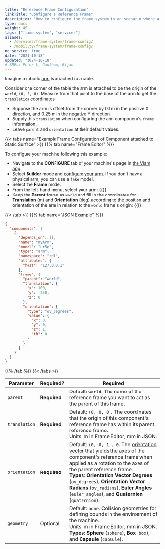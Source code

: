 ```yaml
---
title: "Reference Frame Configuration"
linkTitle: "Configure a Reference Frame"
description: "How to configure the frame system in an scenario where a component is fixed to a static object."
type: docs
weight: 45
tags: ["frame system", "services"]
aliases:
  - /services/frame-system/frame-config/
  - /mobility/frame-system/frame-config/
no_service: true
date: "2024-10-18"
updated: "2024-10-18"
# SMEs: Peter L, Gautham, Bijan
---
```


Imagine a robotic [arm](/components/arm/) is attached to a table.

Consider one corner of the table the arm is attached to be the origin of the `world`, `(0, 0, 0)`.
Measure from that point to the base of the arm to get the `translation` coordinates.

- Suppose the arm is offset from the corner by 0.1 m in the positive X direction, and 0.25 m in the negative Y direction.
- Supply this `translation` when configuring the arm component's `frame` information.
- Leave `parent` and `orientation` at their default values.

{{< tabs name="Example Frame Configuration of Component attached to Static Surface" >}}
{{% tab name="Frame Editor" %}}

To configure your machine following this example:

- Navigate to the **CONFIGURE** tab of your machine's page in [the Viam app](https://app.viam.com).
- Select **Builder** mode and [configure your arm](/components/arm/#configuration).
  If you don't have a physical arm, you can use a `fake` model.
- Select the **Frame** mode.
- From the left-hand menu, select your arm:
  {{<imgproc src="/services/frame-system/arm_default_frame.png" resize="500x" style="width: 300px" alt="Frame card for an arm with the default reference frame settings">}}
- Keep the **Parent** frame as `world` and fill in the coordinates for **Translation** (m) and **Orientation** (deg) according to the position and orientation of the arm in relation to the `world` frame's origin:
  {{<imgproc src="/services/frame-system/arm_frame.png" resize="500x" style="width: 300px" alt="Frame card for an arm with a translation of 0.1 meters and -0.25 meters configured">}}

{{< /tab >}}
{{% tab name="JSON Example" %}}

```json {class="line-numbers linkable-line-numbers"}
{
  "components": [
    {
      "depends_on": [],
      "name": "myArm",
      "model": "ur5e",
      "type": "arm",
      "namespace": "rdk",
      "attributes": {
        "host": "127.0.0.1"
      },
      "frame": {
        "parent": "world",
        "translation": {
          "x": 100,
          "y": -250,
          "z": 0
        },
        "orientation": {
          "type": "ov_degrees",
          "value": {
            "x": 0,
            "y": 0,
            "z": 1,
            "th": 0
          }
        }
      }
    }
  ]
}
```

{{% /tab %}}
{{< /tabs >}}

<!-- prettier-ignore -->
| Parameter | Required? | Required |
| --------- | ----------- | ----- |
| `parent`  | **Required** | Default: `world`. The name of the reference frame you want to act as the parent of this frame. |
| `translation` | **Required** | Default: `(0, 0, 0)`. The coordinates that the origin of this component's reference frame has within its parent reference frame. <br> Units: m in Frame Editor, mm in JSON. |
| `orientation`  | **Required** | Default: `(0, 0, 1), 0`. The [orientation vector](/internals/orientation-vector/) that yields the axes of the component's reference frame when applied as a rotation to the axes of the parent reference frame. <br> **Types**: **Orientation Vector Degrees** (`ov_degrees`), **Orientation Vector Radians** (`ov_radians`), **Euler Angles** (`euler_angles`), and **Quaternion** (`quaternion`). |
| `geometry`  | Optional | Default: `none`. Collision geometries for defining bounds in the environment of the machine. <br> Units: m in Frame Editor, mm in JSON. <br> **Types**: **Sphere** (`sphere`), **Box** (`box`), and **Capsule** (`capsule`). |
